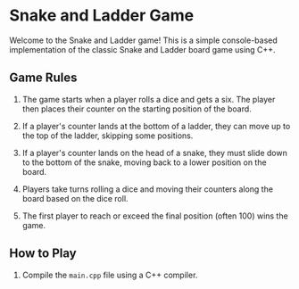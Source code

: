 # Snake and Ladder Game

Welcome to the Snake and Ladder game! This is a simple console-based implementation of the classic Snake and Ladder board game using C++.

## Game Rules

1. The game starts when a player rolls a dice and gets a six. The player then places their counter on the starting position of the board.

2. If a player's counter lands at the bottom of a ladder, they can move up to the top of the ladder, skipping some positions.

3. If a player's counter lands on the head of a snake, they must slide down to the bottom of the snake, moving back to a lower position on the board.

4. Players take turns rolling a dice and moving their counters along the board based on the dice roll.

5. The first player to reach or exceed the final position (often 100) wins the game.

## How to Play

1. Compile the `main.cpp` file using a C++ compiler.
